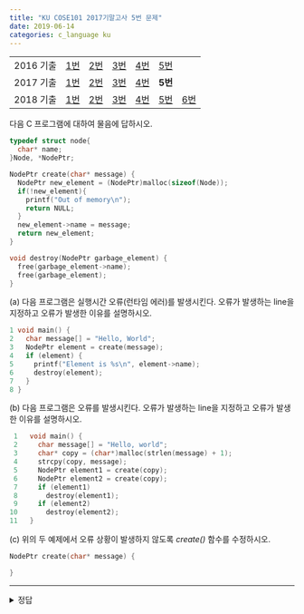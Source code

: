 ```yaml
---
title: "KU COSE101 2017기말고사 5번 문제"
date: 2019-06-14
categories: c_language ku
---
```


| | | | | | | |
|:---------:|:---:|:---:|:---:|:---:|:---:|-----|
| 2016 기출 | [1번](https://detegice.github.io/COSE101-2016Final-Pro1) | [2번](https://detegice.github.io/COSE101-2016Final-Pro2) | [3번](https://detegice.github.io/COSE101-2016Final-Pro3) | [4번](https://detegice.github.io/COSE101-2016Final-Pro4) | [5번](https://detegice.github.io/COSE101-2016Final-Pro5) |     |
| 2017 기출 | [1번](https://detegice.github.io/COSE101-2017Final-Pro1) | [2번](https://detegice.github.io/COSE101-2017Final-Pro2) | [3번](https://detegice.github.io/COSE101-2017Final-Pro3) | [4번](https://detegice.github.io/COSE101-2017Final-Pro4) | **5번** |     |
| 2018 기출 | [1번](https://detegice.github.io/COSE101-2018Final-Pro1) | [2번](https://detegice.github.io/COSE101-2018Final-Pro2) | [3번](https://detegice.github.io/COSE101-2018Final-Pro3) | [4번](https://detegice.github.io/COSE101-2018Final-Pro4) | [5번](https://detegice.github.io/COSE101-2018Final-Pro5) | [6번](https://detegice.github.io/COSE101-2018Final-Pro6) |

다음 C 프로그램에 대하여 물음에 답하시오.
~~~c
typedef struct node{
  char* name;
}Node, *NodePtr;

NodePtr create(char* message) {
  NodePtr new_element = (NodePtr)malloc(sizeof(Node));
  if(!new_element){
    printf("Out of memory\n");
    return NULL;
  }
  new_element->name = message;
  return new_element;
}

void destroy(NodePtr garbage_element) {
  free(garbage_element->name);
  free(garbage_element);
}
~~~

(a) 다음 프로그램은 실행시간 오류(런타임 에러)를 발생시킨다. 오류가 발생하는 line을 지정하고 오류가 발생한 이유를 설명하시오.
~~~c
1 void main() {
2   char message[] = "Hello, World";
3   NodePtr element = create(message);
4   if (element) { 
5     printf("Element is %s\n", element->name);
6     destroy(element);
7   }
8 }
~~~

(b) 다음 프로그램은 오류를 발생시킨다. 오류가 발생하는 line을 지정하고 오류가 발생한 이유를 설명하시오.
~~~c
 1   void main() {
 2     char message[] = "Hello, world";
 3     char* copy = (char*)malloc(strlen(message) + 1);
 4     strcpy(copy, message); 
 5     NodePtr element1 = create(copy);
 6     NodePtr element2 = create(copy);
 7     if (element1)
 8       destroy(element1);
 9     if (element2)
10       destroy(element2);
11   }
~~~

(c) 위의 두 예제에서 오류 상황이 발생하지 않도록 *create()* 함수를 수정하시오.
~~~c
NodePtr create(char* message) {

}
~~~

***

<details><summary>정답</summary>
  
{% highlight text %}

(a) Line 6; message는 malloc에 의해 할당된 포인터가 아니기 때문에 free 함수를 사용할 수 없다.
(b) Line 10; copy는 이미 free에 의해 해제 되어있기 때문에 다시 free할 수 없다.

{% endhighlight %}

{% highlight c %}

NodePtr create(char* message) {
  NodePtr new_element = (NodePtr)malloc(sizeof(Node));
  char* new_message = (char*)malloc(sizeof(strlen(message)+1);
  
  strcpy(new_message, message);
  
  if(!new_element){
    printf("Out of memory\n");
    return NULL;
  }
  
  new_element->name = new_message;
  return new_element;
}

{% endhighlight %}

{% highlight text %}

코드에 에러가 발생하지 않게 하도록 하기 위해서는
create함수로 넘어온 message를 포인터로 메모리를 할당시켜 free를 사용할 수 있게끔 만들면 된다.

{% endhighlight %}
